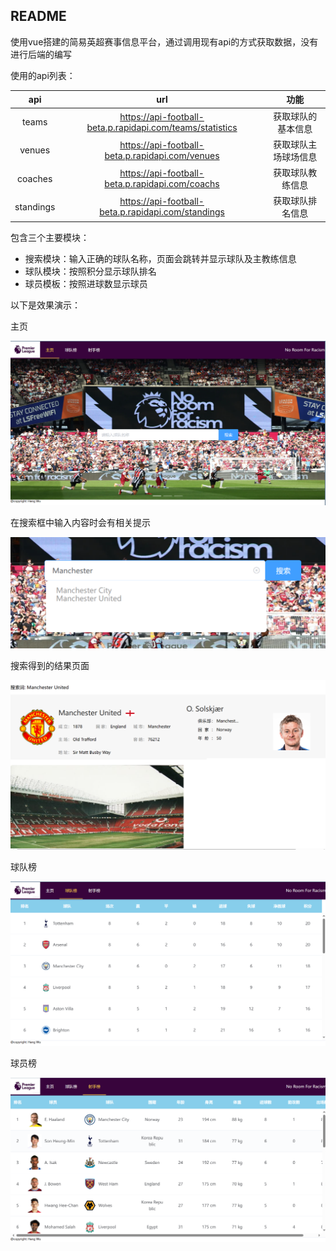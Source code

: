 ##  README

使用vue搭建的简易英超赛事信息平台，通过调用现有api的方式获取数据，没有进行后端的编写



使用的api列表：

|    api    |                            url                            |         功能         |
| :-------: | :-------------------------------------------------------: | :------------------: |
|   teams   | https://api-football-beta.p.rapidapi.com/teams/statistics |  获取球队的基本信息  |
|  venues   |      https://api-football-beta.p.rapidapi.com/venues      | 获取球队主场球场信息 |
|  coaches  |      https://api-football-beta.p.rapidapi.com/coachs      |   获取球队教练信息   |
| standings |    https://api-football-beta.p.rapidapi.com/standings     |   获取球队排名信息   |



包含三个主要模块： 

* 搜索模块：输入正确的球队名称，页面会跳转并显示球队及主教练信息
* 球队模块：按照积分显示球队排名
* 球员模板：按照进球数显示球员



以下是效果演示：



主页

<img src=".\img\1.png" style="zoom:50%;" />



在搜索框中输入内容时会有相关提示

<img src=".\img\2.png" style="zoom:50%;" />



搜索得到的结果页面

<img src=".\img\3.png" style="zoom:50%;" />



球队榜

![](.\img\4.png)



球员榜

![](.\img\5.png)
